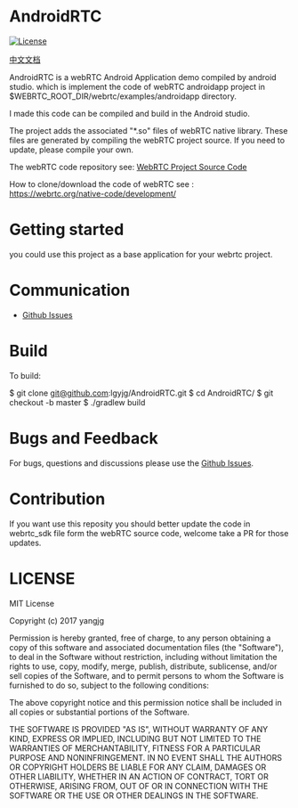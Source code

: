 # AndroidRTC

[![License](https://img.shields.io/cocoapods/l/AFNetworking.svg)](https://github.com/lgyjg/AndroidRTC/blob/master/LICENSE)

[中文文档](https://github.com/lgyjg/AndroidRTC/blob/master/README_CN.md)

AndroidRTC is a webRTC Android Application demo compiled by android studio.
which is implement the code of webRTC androidapp project in $WEBRTC_ROOT_DIR/webrtc/examples/androidapp directory.

I made this code can be compiled and build in the Android studio.

The project adds the associated "*.so" files of webRTC native library. These files are generated by compiling the webRTC project source.
If you need to update, please compile your own.

The webRTC code repository see: [WebRTC Project Source Code](https://chromium.googlesource.com/external/webrtc.git)

How to clone/download the code of webRTC see : https://webrtc.org/native-code/development/

# Getting started

 you could use this project as a base application for your webrtc project.

# Communication
- [Github Issues](https://github.com/lgyjg/AndroidRTC/issues)

# Build

  To build:

  $ git clone git@github.com:lgyjg/AndroidRTC.git
  $ cd AndroidRTC/
  $ git checkout -b master
  $ ./gradlew build

# Bugs and Feedback

For bugs, questions and discussions please use the [Github Issues](https://github.com/lgyjg/AndroidRTC/issues).

# Contribution

If you want use this reposity you should better update the code in webrtc_sdk file form the webRTC source code,
welcome take a PR for those updates.


# LICENSE
MIT License

Copyright (c) 2017 yangjg

Permission is hereby granted, free of charge, to any person obtaining a copy
of this software and associated documentation files (the "Software"), to deal
in the Software without restriction, including without limitation the rights
to use, copy, modify, merge, publish, distribute, sublicense, and/or sell
copies of the Software, and to permit persons to whom the Software is
furnished to do so, subject to the following conditions:

The above copyright notice and this permission notice shall be included in all
copies or substantial portions of the Software.

THE SOFTWARE IS PROVIDED "AS IS", WITHOUT WARRANTY OF ANY KIND, EXPRESS OR
IMPLIED, INCLUDING BUT NOT LIMITED TO THE WARRANTIES OF MERCHANTABILITY,
FITNESS FOR A PARTICULAR PURPOSE AND NONINFRINGEMENT. IN NO EVENT SHALL THE
AUTHORS OR COPYRIGHT HOLDERS BE LIABLE FOR ANY CLAIM, DAMAGES OR OTHER
LIABILITY, WHETHER IN AN ACTION OF CONTRACT, TORT OR OTHERWISE, ARISING FROM,
OUT OF OR IN CONNECTION WITH THE SOFTWARE OR THE USE OR OTHER DEALINGS IN THE
SOFTWARE.